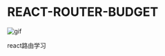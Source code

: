 # REACT-ROUTER-BUDGET

![gif](https://github.com/changmushu/REACT-ROUTER-BUDGET/blob/test/image/1.gif)

react路由学习
